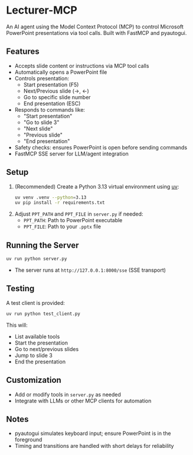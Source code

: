 # Lecturer-MCP

An AI agent using the Model Context Protocol (MCP) to control Microsoft PowerPoint presentations via tool calls. Built with FastMCP and pyautogui.

## Features
- Accepts slide content or instructions via MCP tool calls
- Automatically opens a PowerPoint file
- Controls presentation:
  - Start presentation (F5)
  - Next/Previous slide (→, ←)
  - Go to specific slide number
  - End presentation (ESC)
- Responds to commands like:
  - "Start presentation"
  - "Go to slide 3"
  - "Next slide"
  - "Previous slide"
  - "End presentation"
- Safety checks: ensures PowerPoint is open before sending commands
- FastMCP SSE server for LLM/agent integration


## Setup
1. (Recommended) Create a Python 3.13 virtual environment using [uv](https://github.com/astral-sh/uv):
   ```sh
   uv venv .venv --python=3.13
   uv pip install -r requirements.txt
   ```
2. Adjust `PPT_PATH` and `PPT_FILE` in `server.py` if needed:
   - `PPT_PATH`: Path to PowerPoint executable
   - `PPT_FILE`: Path to your `.pptx` file

## Running the Server
```sh
uv run python server.py
```
- The server runs at `http://127.0.0.1:8000/sse` (SSE transport)

## Testing
A test client is provided:
```sh
uv run python test_client.py
```
This will:
- List available tools
- Start the presentation
- Go to next/previous slides
- Jump to slide 3
- End the presentation

## Customization
- Add or modify tools in `server.py` as needed
- Integrate with LLMs or other MCP clients for automation

## Notes
- pyautogui simulates keyboard input; ensure PowerPoint is in the foreground
- Timing and transitions are handled with short delays for reliability
